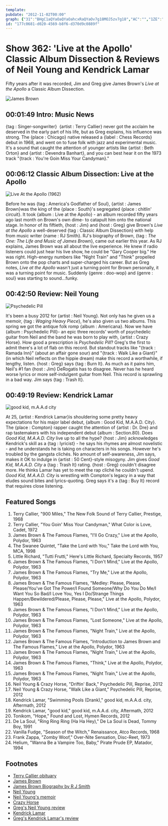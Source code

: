 ```yaml
---
template: 
pubdate: "2012-11-02T00:00"
graph: {"31":"BHgC1aQYaOaQYaOahcxRaQYaOv7g18MOJ5zv7g18","AC":"","1ZE":"BBOMGk2OMv7dP9Tk2OMva5Egqk2OMva5EgqkohfXFfqLTa5EgqBQsAMa5EgqBHm1GgMit6BQsAMX6cfd","2A7":"BEwdkjC5HBBEwdkmJKd230NmzBEwdkBEwdkczNHE97qipczNHEBQsAMczNHEBQsAMX6cfd97qipBHm1G"}
id: "177c0681-d020-4569-b8f6-d370d9c0889f"
---
```






# Show 362: 'Live at the Apollo' Classic Album Dissection & Reviews of Neil Young and Kendrick Lamar

Fifty years after it was recorded, Jim and Greg give James Brown's *Live at the Apollo* a Classic Album Dissection.

![James Brown](https://static.soundopinions.org/images/2012/jamesbrown.jpg)



## 00:01:49 Intro: Music News

{tag : Singer-songwriter}  {artist : Terry Callier} never got the acclaim he deserved in the early part of his life, but as Greg explains, his influence was strong. The {place : Chicago} native released a {label : Chess Records} debut in 1968, and went on to fuse folk with jazz and experimental music. It's a sound that caught the attention of younger artists like {artist : Beth Orton} and {artist : Devendra Banhart}, and you can best hear it on the 1973 track "{track : You're Goin Miss Your Candyman}."



## 00:06:12 Classic Album Dissection: Live at the Apollo

![Live At the Apollo (1962)](https://static.soundopinions.org/assets/362/AC0.jpg)

Before he was {tag : America's Godfather of Soul}, {artist : James Brown}was the king of the {place : South}'s segregated {place : chitlin' circuit}. It took {album : Live at the Apollo} - an album recorded fifty years ago last month on Brown's own dime- to catapult him onto the national stage. In honor of its fiftieth, {host : Jim} and {host : Greg} give Brown's *Live at the Apollo* a well-deserved {tag : Classic Album Dissection} with help from music writer {name : RJ Smith}. RJ's biography of Brown, {tag : *The One: The Life and Music of James Brown*}, came out earlier this year. As RJ explains, James Brown was all about the live experience. He knew if radio listeners could just hear his live show, he could be "Gary Cooper big." He was right. High-energy numbers like "Night Train" and "Think" propelled Brown onto the pop charts and super-charged his career. But as Greg notes, *Live at the Apollo* wasn't just a turning point for Brown personally, it was a turning point for music. Suddenly {genre : doo-wop} and {genre : soul} was starting to sound...funky.



## 00:42:50 Review: Neil Young

![Psychedelic Pill](https://static.soundopinions.org/assets/362/1ZE0.jpg)

It's been a busy 2012 for {artist : Neil Young}. Not only has he given us a memoir, {tag : *Waging Heavy Piece*}, he's also given us two albums. This spring we got the antique folk romp {album : Americana}. Now we have {album : Psychedelic Pill}- an epic three records' worth of psychedelic guitar from Neil and the band he was born to play with, {artist : Crazy Horse}.  How good a prescription is *Psychedelic Pill*? Greg's the first to admit there's a lot of flab on this record. But standout tracks like "{track : Ramada Inn}" (about an affair gone sour) and "{track : Walk Like a Giant}" (in which Neil reflects on the hippie dream) make this record a worthwhile, if lengthy, listen. {host : Greg} says {tag : Burn It}. As much as it pains him, Neil's #1 fan {host : Jim} DeRogatis has to disagree. Never has he heard worse lyrics or more self-indulgent guitar from Neil. This record is sprawling in a bad way. Jim says {tag : Trash It}.



## 00:49:19 Review: Kendrick Lamar

![good kid, m.A.A.d city](https://static.soundopinions.org/assets/362/2A70.jpg)

At 25, {artist : Kendrick Lamar}is shouldering some pretty heavy expectations for his major label debut, {album : Good Kid, M.A.A.D. City}. The {place : Compton} rapper caught the attention of {artist : Dr. Dre} and rap tastemakers with his independent debut {album : Section.80}. Does *Good Kid, M.A.A.D. City* live up to all the hype? {host : Jim} acknowledges Kendrick's skill as a {tag : lyricist} - he says his rhymes are almost novelistic - and he understands he is taking on characters in his songs. However he's troubled by the gangsta clichés. No amount of self-awareness, Jim says, makes it OK to indulge in {artist : 50 Cent}-style misogyny. Jim gives *Good Kid, M.A.A.D. City* a {tag : Trash It} rating. {host : Greg} couldn't disagree more. He thinks Lamar has yet to meet the rap cliché he couldn't upend. *Good Kid, M.A.A.D. City* is wrestling with Compton's legacy in a way that eludes sound bites and lyrics-quoting. Greg says it's a {tag : Buy It} record that requires close listening.



## Featured Songs

1. Terry Callier, "900 Miles," The New Folk Sound of Terry Callier, Prestige, 1968
2. Terry Callier, "You Goin' Miss Your Candyman," What Color is Love, Cadet, 1972
3. James Brown & The Famous Flames, "I'll Go Crazy," Live at the Apollo, Polydor, 1963
4. The Swanee Quintet, "Take the Lord with You," Take the Lord with You, MCA, 1998
5. Little Richard, "Tutti Frutti," Here's Little Richard, Specialty Records, 1957
6. James Brown & The Famous Flames, "I Don't Mind," Live at the Apollo, Polydor, 1963
7. James Brown & The Famous Flames, "Try Me," Live at the Apollo, Polydor, 1963
8. James Brown & The Famous Flames, "Medley: Please, Please, Please/You've Got The Power/I Found Someone/Why Do You Do Me/I Want You So Bad/I Love You, Yes I Do/Strange Things Happen/Bewildered/Please, Please, Please," Live at the Apollo, Polydor, 1963
9. James Brown & The Famous Flames, "I Don't Mind," Live at the Apollo, Polydor, 1963
10. James Brown & The Famous Flames, "Lost Someone," Live at the Apollo, Polydor, 1963
11. James Brown & The Famous Flames, "Night Train," Live at the Apollo, Polydor, 1963
12. James Brown & The Famous Flames, "Introduction to James Brown and The Famous Flames," Live at the Apollo, Polydor, 1963
13. James Brown & The Famous Flames, "Night Train," Live at the Apollo, Polydor, 1963
14. James Brown & The Famous Flames, "Think," Live at the Apollo, Polydor, 1963
15. James Brown & The Famous Flames, "Night Train," Live at the Apollo, Polydor, 1963
16. Neil Young & Crazy Horse, "Driftin' Back," Psychedelic Pill, Reprise, 2012
17. Neil Young & Crazy Horse, "Walk Like a Giant," Psychedelic Pill, Reprise, 2012
18. Kendrick Lamar, "Swimming Pools (Drank)," good kid, m.A.A.d. city, Aftermath, 2012
19. Kendrick Lamar, "good kid," good kid, m.A.A.d. city, Aftermath, 2012
20. Tonikom, "Hope," Found and Lost, Hymen Records, 2012
21. De La Soul, "Ring Ring Ring (Ha Ha Hey)," De La Soul is Dead, Tommy Boy, 1991
22. Vanilla Fudge, "Season of the Witch," Renaissance, Atco Records, 1968
23. Frank Zappa, "Zomby Woof," Over-Nite Sensation, Disc-Reet, 1973
24. Helium, "Wanna Be a Vampire Too, Baby," Pirate Prude EP, Matador, 1994



## Footnotes

- [Terry Callier obituary](http://articles.chicagotribune.com/2012-10-31/entertainment/ct-ent-1031-jazz-callier-20121031-9_1_girl-groups-classical-music-blues-melody)
- [James Brown](http://www.jamesbrown.com/)
- [James Brown Biography by R J Smith](http://www.nytimes.com/2012/03/08/books/the-one-james-brown-biography-by-r-j-smith.html?_r=0)
- [Neil Young](http://www.neilyoung.com/index2.html)
- [Neil Young's memoir](http://www.amazon.com/Waging-Heavy-Peace-Neil-Young/dp/0399159460)
- [Crazy Horse](http://www.allmusic.com/artist/crazy-horse-mn0000130932/biography)
- [Greg's Neil Young review](http://articles.chicagotribune.com/2012-10-28/entertainment/chi-neil-young-album-review-psychedelic-pill-reviewed-20121028_1_frank-pancho-sampedro-album-review-heavy-peace)
- [Kendrick Lamar](http://www.kendricklamar.com/)
- [Greg's Kendrick Lamar's review](http://articles.chicagotribune.com/2012-10-21/entertainment/chi-kendrick-lamar-album-review-good-kid-maad-city-reviewed-20121021_1_kendrick-lamar-album-review-character-actor)